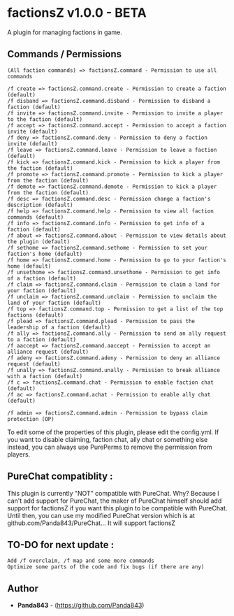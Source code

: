 # factionsZ v1.0.0 - BETA

A plugin for managing factions in game.

## Commands / Permissions

```
(All faction commands) => factionsZ.command - Permission to use all commands

/f create => factionsZ.command.create - Permission to create a faction (default)
/f disband => factionsZ.command.disband - Permission to disband a faction (default)
/f invite => factionsZ.command.invite - Permission to invite a player to the faction (default)
/f accept => factionsZ.command.accept - Permission to accept a faction invite (default)
/f deny => factionsZ.command.deny - Permission to deny a faction invite (default)
/f leave => factionsZ.command.leave - Permission to leave a faction (default)
/f kick => factionsZ.command.kick - Permission to kick a player from the faction (default)
/f promote => factionsZ.command.promote - Permission to kick a player from the faction (default)
/f demote => factionsZ.command.demote - Permission to kick a player from the faction (default)
/f desc => factionsZ.command.desc - Permission change a faction's description (default)
/f help => factionsZ.command.help - Permission to view all faction commands (default)
/f info => factionsZ.command.info - Permission to get info of a faction (default)
/f about => factionsZ.command.about - Permission to view details about the plugin (default)
/f sethome => factionsZ.command.sethome - Permission to set your faction's home (default)
/f home => factionsZ.command.home - Permission to go to your faction's home (default)
/f unsethome => factionsZ.command.unsethome - Permission to get info of a faction (default)
/f claim => factionsZ.command.claim - Permission to claim a land for your faction (default)
/f unclaim => factionsZ.command.unclaim - Permission to unclaim the land of your faction (default)
/f top => factionsZ.command.top - Permission to get a list of the top factions (default)
/f plead => factionsZ.command.plead - Permission to pass the leadership of a faction (default)
/f ally => factionsZ.command.ally - Permission to send an ally request to a faction (default)
/f aaccept => factionsZ.command.aaccept - Permission to accept an alliance request (default)
/f adeny => factionsZ.command.adeny - Permission to deny an alliance request (default)
/f unally => factionsZ.command.unally - Permission to break alliance with a faction (default)
/f c => factionsZ.command.chat - Permission to enable faction chat (default)
/f ac => factionsZ.command.achat - Permission to enable ally chat (default)

/f admin => factionsZ.command.admin - Permission to bypass claim protection (OP)
```
To edit some of the properties of this plugin, please edit the config.yml. If you want to disable claiming, faction chat, ally chat or something else instead, you can always use PurePerms to remove the permission from players. 

## PureChat compatiblity :
This plugin is currently "NOT" compatible with PureChat. Why? Because I can't add support for PureChat, the maker of PureChat himself should add support for factionsZ if you want this plugin to be compatible with PureChat. Until then, you can use my modified PureChat version which is at github.com/Panda843/PureChat... It will support factionsZ

## TO-DO for next update :
```
Add /f overclaim, /f map and some more commands
Optimize some parts of the code and fix bugs (if there are any)
```
## Author

* **Panda843** - (https://github.com/Panda843)
